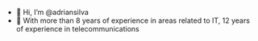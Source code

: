 - 👋 Hi, I’m @adriansilva
- 👀 With more than 8 years of experience in areas related to IT, 12 years of experience in telecommunications

